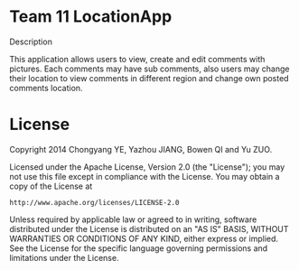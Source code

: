 Team 11 LocationApp
=====================

Description


This application allows users to view, create and edit comments with pictures. Each comments
may have sub comments, also users may change their location to view comments in different region
and change own posted comments location.


License
=======

Copyright 2014 Chongyang YE, Yazhou JIANG, Bowen QI and Yu ZUO.

Licensed under the Apache License, Version 2.0 (the "License");
you may not use this file except in compliance with the License.
You may obtain a copy of the License at

    http://www.apache.org/licenses/LICENSE-2.0

Unless required by applicable law or agreed to in writing, software
distributed under the License is distributed on an "AS IS" BASIS,
WITHOUT WARRANTIES OR CONDITIONS OF ANY KIND, either express or implied.
See the License for the specific language governing permissions and
limitations under the License.

